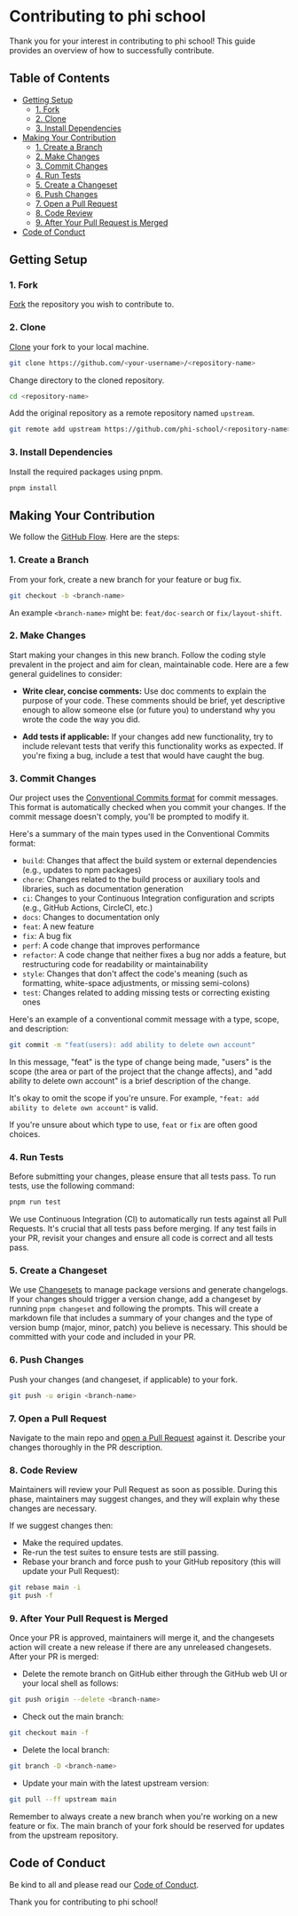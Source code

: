 # Contributing to phi school

Thank you for your interest in contributing to phi school! This guide provides an overview of how to successfully contribute.

## Table of Contents

- [Getting Setup](#getting-setup)
  - [1. Fork](#1-fork)
  - [2. Clone](#2-clone)
  - [3. Install Dependencies](#3-install-dependencies)
- [Making Your Contribution](#making-your-contribution)
  - [1. Create a Branch](#1-create-a-branch)
  - [2. Make Changes](#2-make-changes)
  - [3. Commit Changes](#3-commit-changes)
  - [4. Run Tests](#4-run-tests)
  - [5. Create a Changeset](#5-create-a-changeset)
  - [6. Push Changes](#6-push-changes)
  - [7. Open a Pull Request](#7-open-a-pull-request)
  - [8. Code Review](#8-code-review)
  - [9. After Your Pull Request is Merged](#9-after-your-pull-request-is-merged)
- [Code of Conduct](#code-of-conduct)

## Getting Setup

### 1. Fork

[Fork](https://docs.github.com/en/get-started/quickstart/fork-a-repo) the repository you wish to contribute to.

### 2. Clone

[Clone](https://docs.github.com/en/repositories/creating-and-managing-repositories/cloning-a-repository) your fork to your local machine.

```bash
git clone https://github.com/<your-username>/<repository-name>
```

Change directory to the cloned repository.

```bash
cd <repository-name>
```

Add the original repository as a remote repository named `upstream`.

```bash
git remote add upstream https://github.com/phi-school/<repository-name>
```

### 3. Install Dependencies

Install the required packages using pnpm.

```bash
pnpm install
```

## Making Your Contribution

We follow the [GitHub Flow](https://docs.github.com/en/get-started/quickstart/github-flow). Here are the steps:

### 1. Create a Branch

From your fork, create a new branch for your feature or bug fix.

```bash
git checkout -b <branch-name>
```

An example `<branch-name>` might be: `feat/doc-search` or `fix/layout-shift`.

### 2. Make Changes

Start making your changes in this new branch. Follow the coding style prevalent in the project and aim for clean, maintainable code. Here are a few general guidelines to consider:

- **Write clear, concise comments:** Use doc comments to explain the purpose of your code. These comments should be brief, yet descriptive enough to allow someone else (or future you) to understand why you wrote the code the way you did.

- **Add tests if applicable:** If your changes add new functionality, try to include relevant tests that verify this functionality works as expected. If you're fixing a bug, include a test that would have caught the bug.

### 3. Commit Changes

Our project uses the [Conventional Commits format](https://www.conventionalcommits.org/) for commit messages. This format is automatically checked when you commit your changes. If the commit message doesn't comply, you'll be prompted to modify it.

Here's a summary of the main types used in the Conventional Commits format:

- `build`: Changes that affect the build system or external dependencies (e.g., updates to npm packages)
- `chore`: Changes related to the build process or auxiliary tools and libraries, such as documentation generation
- `ci`: Changes to your Continuous Integration configuration and scripts (e.g., GitHub Actions, CircleCI, etc.)
- `docs`: Changes to documentation only
- `feat`: A new feature
- `fix`: A bug fix
- `perf`: A code change that improves performance
- `refactor`: A code change that neither fixes a bug nor adds a feature, but restructuring code for readability or maintainability
- `style`: Changes that don't affect the code's meaning (such as formatting, white-space adjustments, or missing semi-colons)
- `test`: Changes related to adding missing tests or correcting existing ones


Here's an example of a conventional commit message with a type, scope, and description:

```bash
git commit -m "feat(users): add ability to delete own account"
```

In this message, "feat" is the type of change being made, "users" is the scope (the area or part of the project that the change affects), and "add ability to delete own account" is a brief description of the change.

It's okay to omit the scope if you're unsure. For example, `"feat: add ability to delete own account"` is valid.

If you're unsure about which type to use, `feat` or `fix` are often good choices.

### 4. Run Tests

Before submitting your changes, please ensure that all tests pass. To run tests, use the following command:

```bash
pnpm run test
```

We use Continuous Integration (CI) to automatically run tests against all Pull Requests. It's crucial that all tests pass before merging. If any test fails in your PR, revisit your changes and ensure all code is correct and all tests pass.

### 5. Create a Changeset

We use [Changesets](https://github.com/atlassian/changesets) to manage package versions and generate changelogs. If your changes should trigger a version change, add a changeset by running `pnpm changeset` and following the prompts. This will create a markdown file that includes a summary of your changes and the type of version bump (major, minor, patch) you believe is necessary. This should be committed with your code and included in your PR.

### 6. Push Changes

Push your changes (and changeset, if applicable) to your fork.

```bash
git push -u origin <branch-name>
```

### 7. Open a Pull Request

Navigate to the main repo and [open a Pull Request](https://docs.github.com/en/pull-requests/collaborating-with-pull-requests/proposing-changes-to-your-work-with-pull-requests/creating-a-pull-request) against it. Describe your changes thoroughly in the PR description.

### 8. Code Review

Maintainers will review your Pull Request as soon as possible. During this phase, maintainers may suggest changes, and they will explain why these changes are necessary.

If we suggest changes then:

- Make the required updates.
- Re-run the test suites to ensure tests are still passing.
- Rebase your branch and force push to your GitHub repository (this will update your Pull Request):

```bash
git rebase main -i
git push -f
```

### 9. After Your Pull Request is Merged

Once your PR is approved, maintainers will merge it, and the changesets action will create a new release if there are any unreleased changesets. After your PR is merged:

- Delete the remote branch on GitHub either through the GitHub web UI or your local shell as follows:

```bash
git push origin --delete <branch-name>
```

- Check out the main branch:

```bash
git checkout main -f
```

- Delete the local branch:

```bash
git branch -D <branch-name>
```

- Update your main with the latest upstream version:

```bash
git pull --ff upstream main
```

Remember to always create a new branch when you're working on a new feature or fix. The main branch of your fork should be reserved for updates from the upstream repository.

## Code of Conduct

Be kind to all and please read our [Code of Conduct](./CODE_OF_CONDUCT.md).

Thank you for contributing to phi school!
